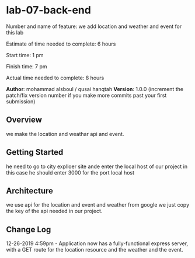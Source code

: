# lab-07-back-end

Number and name of feature: we add location and weather and event for this lab 

Estimate of time needed to complete: 6 hours

Start time: 1 pm

Finish time: 7 pm

Actual time needed to complete: 8 hours 

**Author**: mohammad alsboul / qusai hanqtah
**Version**: 1.0.0 (increment the patch/fix version number if you make more commits past your first submission)

## Overview

we make the location and weathar api and event.

## Getting Started
he need to go to city explloer site ande enter the local host of our project in this case he should enter 3000 for the port local host

## Architecture
we use api for the location and event and weather from google we just copy the key of the api needed in our project.

## Change Log
12-26-2019 4:59pm - Application now has a fully-functional express server, with a GET route for the location resource and the weather and the event.

